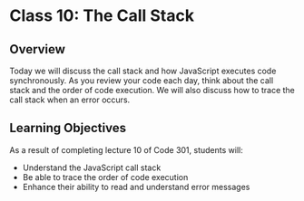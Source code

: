 # Class 10: The Call Stack

## Overview

Today we will discuss the call stack and how JavaScript executes code synchronously. As you review your code each day, think about the call stack and the order of code execution. We will also discuss how to trace the call stack when an error occurs.

## Learning Objectives

As a result of completing lecture 10 of Code 301, students will:
- Understand the JavaScript call stack
- Be able to trace the order of code execution
- Enhance their ability to read and understand error messages
